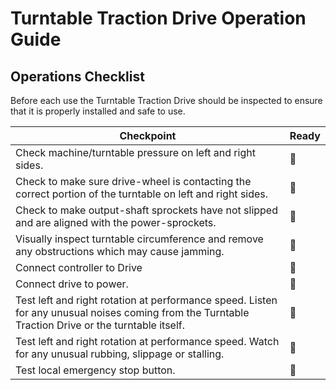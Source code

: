 # Turntable Traction Drive Operation Guide

## Operations Checklist

Before each use the Turntable Traction Drive should be inspected to ensure that it is properly installed and safe to use.

| Checkpoint | Ready |
| -- | -- |
| Check machine/turntable pressure on left and right sides. | :black_square_button: |
| Check to make sure drive-wheel is contacting the correct portion of the turntable on left and right sides. | :black_square_button: |
| Check to make output-shaft sprockets have not slipped and are aligned with the power-sprockets. | :black_square_button: |
| Visually inspect turntable circumference and remove any obstructions which may cause jamming. | :black_square_button: |
| Connect controller to Drive | :black_square_button: |
| Connect drive to power. | :black_square_button: |
| Test left and right rotation at performance speed. Listen for any unusual noises coming from the Turntable Traction Drive or the turntable itself.  | :black_square_button: |
| Test left and right rotation at performance speed. Watch for any unusual rubbing, slippage or stalling.  | :black_square_button: |
| Test local emergency stop button. | :black_square_button: |

